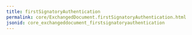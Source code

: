 ```yaml
---
title: firstSignatoryAuthentication
permalink: core/ExchangedDocument.firstSignatoryAuthentication.html
jsonid: core_exchangeddocument_firstsignatoryauthentication
---
```

